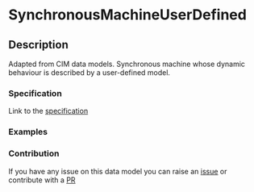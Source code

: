 # SynchronousMachineUserDefined

## Description 

Adapted from CIM data models. Synchronous machine whose dynamic behaviour is described by a user-defined model.
### Specification

Link to the [specification](https://smart-data-models.github.io/dataModel.EnergyCIM/SynchronousMachineUserDefined/doc/spec.md)
### Examples
### Contribution

 If you have any issue on this data model you can raise an [issue](https://github.com/smart-data-models/dataModel.EnergyCIM/issues)  or contribute with a [PR](https://github.com/smart-data-models/dataModel.EnergyCIM/pulls)